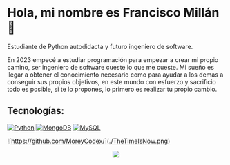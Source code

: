 # Hola, mi nombre es Francisco Millán 👋

Estudiante de Python autodidacta y futuro ingeniero de software.

En 2023 empecé a estudiar programación para empezar a crear mi propio camino, ser ingeniero de software cueste lo que me cueste.
Mi sueño es llegar a obtener el conocimiento necesario como para ayudar a los demas a conseguir sus propios objetivos, en este 
mundo con esfuerzo y sacrificio todo es posible, si te lo propones, lo primero es realizar tu propio cambio.

## Tecnologías:
[![Python ](https://img.shields.io/badge/Python-yellow?style=for-the-badge&logo=python&logoColor=white&labelColor=101010)]()
[![MongoDB](https://img.shields.io/badge/MongoDB-47A248?style=for-the-badge&logo=mongodb&logoColor=white&labelColor=101010)]()
[![ MySQL ](https://img.shields.io/badge/MySQL-4479A1?style=for-the-badge&logo=mysql&logoColor=white&labelColor=101010)]()
</br>


![https://github.com/MoreyCodex/](./TheTimeIsNow.png)

<div align="center"> 
 <img height="300em"src="https://cdna.artstation.com/p/assets/images/images/035/693/656/original/gwyneth-balucio-hello-world.gif?1615642877" alt"hello world"> <br><br><br>
</div> 
<!--
**MoreyCodex/MoreyCodex** is a ✨ _special_ ✨ repository because its `README.md` (this file) appears on your GitHub profile.

Here are some ideas to get you started:

- 🔭 I’m currently working on ...
- 🌱 I’m currently learning ...
- 👯 I’m looking to collaborate on ...
- 🤔 I’m looking for help with ...
- 💬 Ask me about ...
- 📫 How to reach me: ...
- 😄 Pronouns: ...
- ⚡ Fun fact: ...
-->
